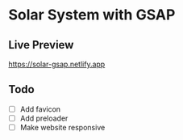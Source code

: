 # Solar System with GSAP

## Live Preview

<https://solar-gsap.netlify.app>

## Todo

- [ ] Add favicon
- [ ] Add preloader
- [ ] Make website responsive
